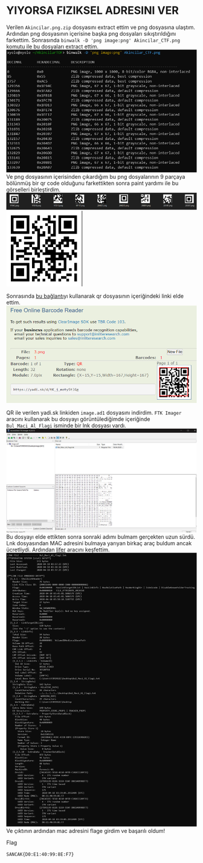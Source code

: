 # YIYORSA FIZIKSEL ADRESINI VER
Verilen `Akincilar.png.zip` dosyasını extract ettim ve png dosyasına ulaştım. Ardından png dosyasının içerisine başka png dosyaları sıkıştırıldığını farkettim. Sonrasında `binwalk -D 'png image:png' Akincilar_CTF.png` komutu ile bu dosyaları extract ettim.
![](1.png)
Ve png dosyasının içerisinden çıkardığım bu png dosyalarının 9 parçaya bölünmüş bir qr code olduğunu farkettikten sonra paint yardımı ile bu görselleri birleştirdim.
![](2.png)
![](3.png)

Sonrasında [bu bağlantı](https://online-barcode-reader.inliteresearch.com/)yı kullanarak qr dosyasının içeriğindeki linki elde ettim.
![](4.png)

QR ile verilen yadi.sk linkiden `image.ad1` dosyasını indirdim. `FTK Imager` aracını kullanarak bu dosyayı görüntülediğimde içeriğinde `Bul_Maci_Al_Flagi` isminde bir lnk dosyası vardı.
![](5.png)
Bu dosyayı elde ettikten sonra sonraki adımı bulmam gerçekten uzun sürdü. Lnk dosyasından MAC adresini bulmaya yarıyan birkaç araç buldum ancak ücretliydi. Ardından [lifer](https://github.com/Paul-Tew/lifer) aracını keşfettim.
![](6.png)
Ve çıktının ardından mac adresini flage girdim ve başarılı oldum!

Flag
```
SANCAK{D0:E1:40:99:8E:F7}
```